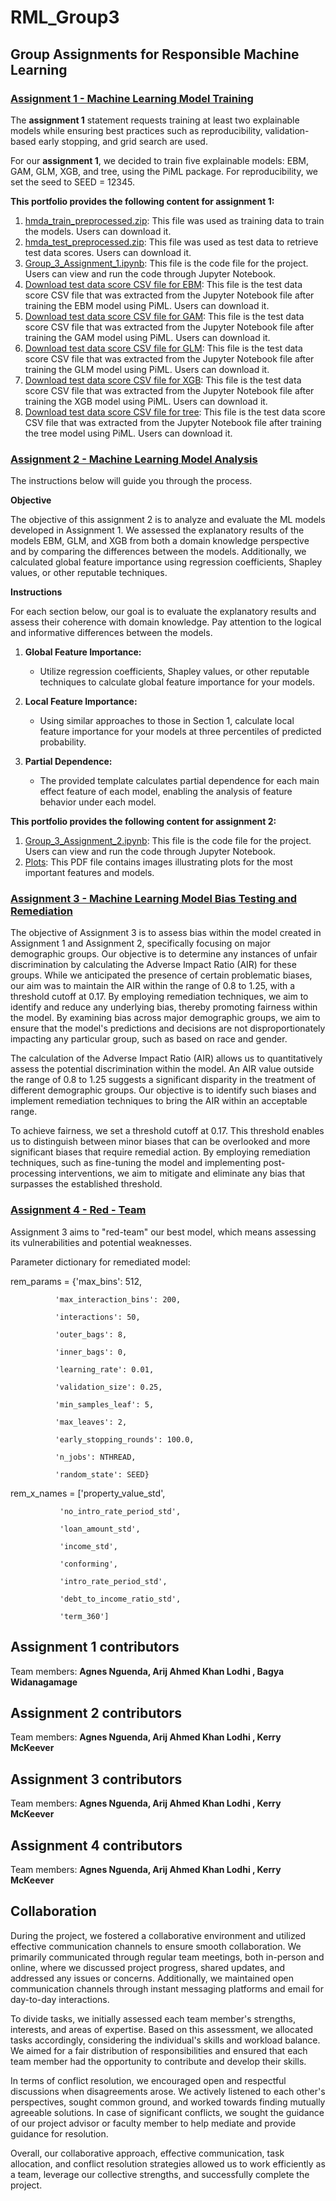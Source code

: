 # RML_Group3
## **Group Assignments for Responsible Machine Learning**

### [**Assignment 1 - Machine Learning Model Training**](https://github.com/arijlodhi/RML_Group3/blob/main/Group_3_Assignment_1.ipynb)

The **assignment 1** statement requests training at least two explainable models while ensuring best practices such as reproducibility, validation-based early stopping, and grid search are used.

For our **assignment 1**, we decided to train five explainable models: EBM, GAM, GLM, XGB, and tree, using the PiML package. For reproducibility, we set the seed to SEED = 12345.

**This portfolio provides the following content for assignment 1:**

1. [hmda_train_preprocessed.zip](https://github.com/arijlodhi/RML_Group3/blob/main/hmda_train_preprocessed.zip): This file was used as training data to train the models. Users can download it.
2. [hmda_test_preprocessed.zip](https://github.com/arijlodhi/RML_Group3/blob/main/hmda_test_preprocessed.zip): This file was used as test data to retrieve test data scores. Users can download it.
3.  [Group_3_Assignment_1.ipynb](https://github.com/arijlodhi/RML_Group3/blob/main/Group_3_Assignment_1.ipynb): This file is the code file for the project. Users can view and run the code through Jupyter Notebook.
4. [Download test data score CSV file for EBM](https://github.com/arijlodhi/RML_Group3/blob/main/group3_piml_EBM.csv): This file is the test data score CSV file that was extracted from the Jupyter Notebook file after training the EBM model using PiML. Users can download it.
5. [Download test data score CSV file for GAM](https://github.com/arijlodhi/RML_Group3/blob/main/group3_piml_GAM.csv): This file is the test data score CSV file that was extracted from the Jupyter Notebook file after training the GAM model using PiML. Users can download it.
6. [Download test data score CSV file for GLM](https://github.com/arijlodhi/RML_Group3/blob/main/group3_piml_GLM.csv): This file is the test data score CSV file that was extracted from the Jupyter Notebook file after training the GLM model using PiML. Users can download it.
7. [Download test data score CSV file for XGB](https://github.com/arijlodhi/RML_Group3/blob/main/group3_piml_XGB.csv): This file is the test data score CSV file that was extracted from the Jupyter Notebook file after training the XGB model using PiML. Users can download it.
8. [Download test data score CSV file for tree](https://github.com/arijlodhi/RML_Group3/blob/main/group3_piml_tree.csv): This file is the test data score CSV file that was extracted from the Jupyter Notebook file after training the tree model using PiML. Users can download it.

### [**Assignment 2 - Machine Learning Model Analysis**](https://github.com/arijlodhi/RML_Group3/blob/main/Group_3_Assignment_2.ipynb)


The instructions below will guide you through the process.

**Objective**

The objective of this assignment 2 is to analyze and evaluate the ML models developed in Assignment 1. We assessed the explanatory results of the models EBM, GLM, and XGB from both a domain knowledge perspective and by comparing the differences between the models. Additionally, we calculated global feature importance using regression coefficients, Shapley values, or other reputable techniques.

**Instructions**

For each section below, our goal is to evaluate the explanatory results and assess their coherence with domain knowledge. Pay attention to the logical and informative differences between the models.

1. **Global Feature Importance:**
   - Utilize regression coefficients, Shapley values, or other reputable techniques to calculate global feature importance for your models.

2. **Local Feature Importance:**
   - Using similar approaches to those in Section 1, calculate local feature importance for your models at three percentiles of predicted probability.

3. **Partial Dependence:**
   - The provided template calculates partial dependence for each main effect feature of each model, enabling the analysis of feature behavior under each model.

**This portfolio provides the following content for assignment 2:**

1. [Group_3_Assignment_2.ipynb](https://github.com/arijlodhi/RML_Group3/blob/main/Group_3_Assignment_2.ipynb): This file is the code file for the project. Users can view and run the code through Jupyter Notebook.
2. [Plots](https://github.com/arijlodhi/RML_Group3/blob/main/RML_assignment2.pdf): This PDF file contains images illustrating plots for the most important features and models.

### [**Assignment 3 - Machine Learning Model Bias Testing and Remediation**](https://github.com/arijlodhi/RML_Group3/blob/main/Group_3_Assignment_4.ipynb)

The objective of Assignment 3 is to assess bias within the model created in Assignment 1 and Assignment 2, specifically focusing on major demographic groups. Our objective is to determine any instances of unfair discrimination by calculating the Adverse Impact Ratio (AIR) for these groups. While we anticipated the presence of certain problematic biases, our aim was to maintain the AIR within the range of 0.8 to 1.25, with a threshold cutoff at 0.17. By employing remediation techniques, we aim to identify and reduce any underlying bias, thereby promoting fairness within the model. By examining bias across major demographic groups, we aim to ensure that the model's predictions and decisions are not disproportionately impacting any particular group, such as based on race and gender.

The calculation of the Adverse Impact Ratio (AIR) allows us to quantitatively assess the potential discrimination within the model. An AIR value outside the range of 0.8 to 1.25 suggests a significant disparity in the treatment of different demographic groups. Our objective is to identify such biases and implement remediation techniques to bring the AIR within an acceptable range.

To achieve fairness, we set a threshold cutoff at 0.17. This threshold enables us to distinguish between minor biases that can be overlooked and more significant biases that require remedial action. By employing remediation techniques, such as fine-tuning the model and implementing post-processing interventions, we aim to mitigate and eliminate any bias that surpasses the established threshold.

### [**Assignment 4 - Red - Team**](https://github.com/arijlodhi/RML_Group3/blob/main/Group_3_Assignment_4.ipynb)

Assignment 3 aims to "red-team" our best model, which means assessing its vulnerabilities and potential weaknesses.

Parameter dictionary for remediated model: 

rem_params = {'max_bins': 512,

              'max_interaction_bins': 200,
              
              'interactions': 50,
              
              'outer_bags': 8,
              
              'inner_bags': 0,
              
              'learning_rate': 0.01,
              
              'validation_size': 0.25,
              
              'min_samples_leaf': 5,
              
              'max_leaves': 2,
              
              'early_stopping_rounds': 100.0,
              
              'n_jobs': NTHREAD,
              
              'random_state': SEED}

rem_x_names = ['property_value_std',

               'no_intro_rate_period_std',
               
               'loan_amount_std',
               
               'income_std',
               
               'conforming',
               
               'intro_rate_period_std',
               
               'debt_to_income_ratio_std',
               
               'term_360']

## Assignment 1 contributors
Team members: **Agnes Nguenda, Arij Ahmed Khan Lodhi , Bagya Widanagamage**

## Assignment 2 contributors
Team members: **Agnes Nguenda, Arij Ahmed Khan Lodhi , Kerry McKeever**

## Assignment 3 contributors
Team members: **Agnes Nguenda, Arij Ahmed Khan Lodhi , Kerry McKeever**

## Assignment 4 contributors
Team members: **Agnes Nguenda, Arij Ahmed Khan Lodhi , Kerry McKeever**

## Collaboration
During the project, we fostered a collaborative environment and utilized effective communication channels to ensure smooth collaboration. We primarily communicated through regular team meetings, both in-person and online, where we discussed project progress, shared updates, and addressed any issues or concerns. Additionally, we maintained open communication channels through instant messaging platforms and email for day-to-day interactions.

To divide tasks, we initially assessed each team member's strengths, interests, and areas of expertise. Based on this assessment, we allocated tasks accordingly, considering the individual's skills and workload balance. We aimed for a fair distribution of responsibilities and ensured that each team member had the opportunity to contribute and develop their skills.

In terms of conflict resolution, we encouraged open and respectful discussions when disagreements arose. We actively listened to each other's perspectives, sought common ground, and worked towards finding mutually agreeable solutions. In case of significant conflicts, we sought the guidance of our project advisor or faculty member to help mediate and provide guidance for resolution.

Overall, our collaborative approach, effective communication, task allocation, and conflict resolution strategies allowed us to work efficiently as a team, leverage our collective strengths, and successfully complete the project.
